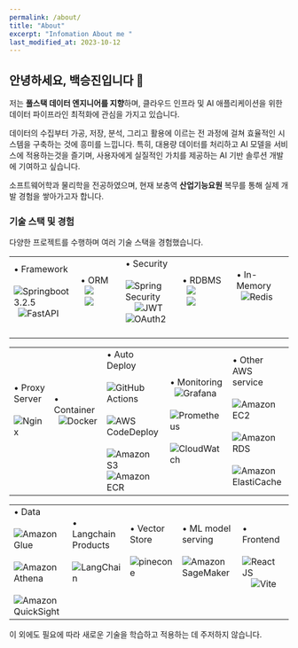 ```yaml
---
permalink: /about/
title: "About"
excerpt: "Infomation About me "
last_modified_at: 2023-10-12
---
```


<div class="about-content">
    <h2>안녕하세요, 백승진입니다 👋</h2>
    <p>
        저는 <strong>풀스택 데이터 엔지니어를 지향</strong>하며, 클라우드 인프라 및 AI 애플리케이션을 위한 데이터 파이프라인 최적화에 관심을 가지고 있습니다.</p>
    <p>
        데이터의 수집부터 가공, 저장, 분석, 그리고 활용에 이르는 전 과정에 걸쳐 효율적인 시스템을 구축하는 것에 흥미를 느낍니다. 특히, 대용량 데이터를 처리하고 AI 모델을 서비스에 적용하는것을 즐기며, 사용자에게 실질적인 가치를 제공하는 AI 기반 솔루션 개발에 기여하고 싶습니다.
    </p>
    <p>
    소프트웨어학과 물리학을 전공하였으며, 현재 보충역  <strong>산업기능요원</strong> 복무를 통해 실제 개발 경험을 쌓아가고자 합니다.</p>
    <h3>기술 스택 및 경험</h3>
    <p>다양한 프로젝트를 수행하며 여러 기술 스택을 경험했습니다.</p>
    <table>
      <tr>
        <td width="200">
          <div>
            • Framework<br>
              <img alt="Springboot 3.2.5" src="https://img.shields.io/badge/Springboot-6DB33F.svg?&style=plastic-square&logo=springboot&logoColor=white"/><br>
              <img alt="FastAPI" src="https://img.shields.io/badge/FastAPI-005571.svg?&style=plastic-square&logo=fastapi&logoColor=white"/><br>
            <br>
          </div>
        </td>
        <td width="200">
          <div>
            • ORM<br>
              <img src="https://img.shields.io/badge/Spring Data JPA-6DB33F?style=plastic-square&logo=Spring-Data-JPA&logoColor=white"/><br>
              <img src="https://img.shields.io/badge/SQLAlchemy-4584b6?style=plastic-square&logo=SQLAlchemy&logoColor=white"/><br>
            <br>
          </div>
        </td>
        <td width="200">
          <div>
            • Security<br>
              <img alt="Spring Security" src="https://img.shields.io/badge/Spring Security-6DB33F.svg?&style=plastic-square&logo=spring-security&logoColor=white"/><br>
              <img alt="JWT" src="https://img.shields.io/badge/JWT-141414.svg?&style=plastic-square&logo=jsonwebtokens&logoColor=white"/> <img alt="OAuth2" src="https://img.shields.io/badge/OAuth2-626262.svg?&style=plastic-square&logo=oauth&logoColor=white"/><br>
             <br>
          </div>
        </td>   
        <td width="200">
          <div>
            • RDBMS<br>
              <img src="https://img.shields.io/badge/MySQL-00758F?style=plastic-square&logo=MySQL&logoColor=white"/><br>
              <img src="https://img.shields.io/badge/H2-4479A1?style=plastic-square&logoColor=white"/><br>
            <br>
          </div>
        </td>
        <td width="200">
          <div>
            • In-Memory<br>
              <img alt="Redis" src="https://img.shields.io/badge/Redis-DC382D.svg?&style=plastic-square&logo=redis&logoColor=white"/><br>
            <br>
            <br>
          </div>
        </td>
      </tr>
    </table>
    <table>
      <tr>
        <td width="200">
          <div>
            • Proxy Server<br>
              <img alt="Nginx" src="https://img.shields.io/badge/Nginx-009639.svg?&style=plastic-square&logo=nginx&logoColor=white"/><br>
            <br>
            <br>
          </div>
        </td> 
        <td width="200">
          <div>
            • Container<br>
              <img alt="Docker" src="https://img.shields.io/badge/Docker-2496ED.svg?&style=plastic-square&logo=docker&logoColor=white"/><br>
            <br>
            <br>
          </div>
        </td>      
        <td width="200">
          <div>
            • Auto Deploy<br>
              <img alt="GitHub Actions" src="https://img.shields.io/badge/GitHub Actions-2088FF.svg?&style=plastic-square&logo=github-actions&logoColor=white"/><br>
              <img alt="AWS CodeDeploy" src="https://img.shields.io/badge/CodeDeploy-FF9900.svg?&style=plastic-square&logo=amazoncodedeploy&logoColor=white"/><br>
              <img alt="Amazon S3" src="https://img.shields.io/badge/S3-569A31.svg?&style=plastic-square&logo=Amazon-S3&logoColor=white"/> <img alt="Amazon ECR" src="https://img.shields.io/badge/ECR-FF9900.svg?&style=plastic-square&logo=amazonecr&logoColor=white"/><br>
          </div>
        </td>
        <td width="200">
          <div>
            • Monitoring<br>
              <img alt="Grafana" src="https://img.shields.io/badge/Grafana-F46800.svg?&style=plastic-square&logo=grafana&logoColor=white"/><br>
              <img alt="Prometheus" src="https://img.shields.io/badge/Prometheus-E6522C.svg?&style=plastic-square&logo=prometheus&logoColor=white"/><br>
              <img alt="CloudWatch" src="https://img.shields.io/badge/CloudWatch-FF4F8B.svg?&style=plastic-square&logo=amazon-cloudwatch&logoColor=white"/><br>
          </div>
        </td>
        <td width="200">
          <div>
            • Other AWS service<br>
              <img alt="Amazon EC2" src="https://img.shields.io/badge/EC2-FF9900.svg?&style=plastic-square&logo=amazonec2&logoColor=white"/><br>
              <img alt="Amazon RDS" src="https://img.shields.io/badge/RDS-527FFF.svg?&style=plastic-square&logo=Amazon-RDS&logoColor=white"/><br>
              <img alt="Amazon ElastiCache" src="https://img.shields.io/badge/ElastiCache-527FFF.svg?&style=plastic-square&logo=amazon-elasticache&logoColor=white"/><br>
          </div>
        </td>
      </tr>
    </table>
    <table>
      <tr>
        <td width="200">
          <div>
             • Data<br>
               <img alt="Amazon Glue" src="https://img.shields.io/badge/Glue-8C4FFF.svg?&style=plastic-square&logo=amazonglue&logoColor=white"/><br>
               <img alt="Amazon Athena" src="https://img.shields.io/badge/Athena-8C4FFF.svg?&style=plastic-square&logo=amazonathena&logoColor=white"/><br>
               <img alt="Amazon QuickSight" src="https://img.shields.io/badge/QuickSight-8C4FFF.svg?&style=plastic-square&logo=amazonquicksight&logoColor=white"/><br>
          </div>
        </td> 
        <td width="200">
          <div>
             • Langchain Products<br>
               <img alt="LangChain" src="https://img.shields.io/badge/langchain-1C3C3C.svg?&style=plastic-square&logo=langchain&logoColor=white"/><br><br><br>
          </div>
        </td>      
        <td width="200">
          <div>
             • Vector Store<br>
               <img alt="pinecone" src="https://img.shields.io/badge/pinecone-141414.svg?&style=plastic-square&logo=pinecone&logoColor=white"/><br>
             <br>
             <br>
          </div>
        </td>
        <td width="200">
          <div>
             • ML model serving<br>
               <img alt="Amazon SageMaker" src="https://img.shields.io/badge/SageMaker-3a9f88.svg?&style=plastic-square&logo=amazonaws&logoColor=white"/><br>
             <br>
             <br>
          </div>
        </td>
        <td width="200">
          <div>
             • Frontend<br>
               <img alt="React JS" src="https://img.shields.io/badge/React JS-56C5F7.svg?&style=plastic-square&logo=React&logoColor=white"/><br>
               <img alt="Vite" src="https://img.shields.io/badge/vite-646CFF.svg?&style=plastic-square&logo=Vite&logoColor=white"/><br>
             <br>
          </div>
        </td>
      </tr>
    </table>
    <p>이 외에도 필요에 따라 새로운 기술을 학습하고 적용하는 데 주저하지 않습니다.</p>